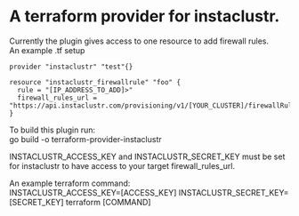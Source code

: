 # A terraform provider for instaclustr.  
Currently the plugin gives access to one resource to add firewall rules.  
An example .tf setup
```
provider "instaclustr" "test"{}

resource "instaclustr_firewallrule" "foo" {  
  rule = "[IP_ADDRESS_TO_ADD]>"  
  firewall_rules_url = "https://api.instaclustr.com/provisioning/v1/[YOUR_CLUSTER]/firewallRules"  
}
```
To build this plugin run:  
go build -o terraform-provider-instaclustr

INSTACLUSTR_ACCESS_KEY and INSTACLUSTR_SECRET_KEY must be set for instaclustr to have access to your target firewall_rules_url.

An example terraform command:  
INSTACLUSTR_ACCESS_KEY=[ACCESS_KEY] INSTACLUSTR_SECRET_KEY=[SECRET_KEY] terraform [COMMAND]
